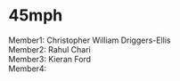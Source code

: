 # 45mph
Member1: Christopher William Driggers-Ellis  
Member2: Rahul Chari  
Member3: Kieran Ford  
Member4:  
